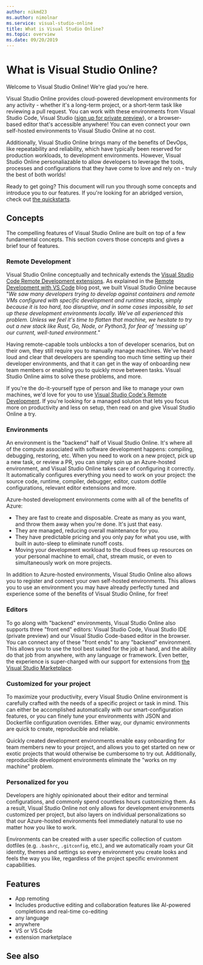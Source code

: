 ```yaml
---
author: nikmd23
ms.author: nimolnar
ms.service: visual-studio-online
title: What is Visual Studio Online?
ms.topic: overview
ms.date: 09/20/2019
---
```


# What is Visual Studio Online?

Welcome to Visual Studio Online! We're glad you're here.

Visual Studio Online provides cloud-powered development environments for any activity - whether it's a long-term project, or a short-term task like reviewing a pull request. You can work with these environments from Visual Studio Code, Visual Studio ([sign up for private preview](http://aka.ms/vsfutures-signup)), or a browser-based editor that's accessible anywhere! You can even connect your own self-hosted environments to Visual Studio Online at no cost.

Additionally, Visual Studio Online brings many of the benefits of DevOps, like repeatability and reliability, which have typically been reserved for production workloads, to development environments. However, Visual Studio Online personaliazable to allow developers to leverage the tools, processes and configurations that they have come to love and rely on - truly the best of both worlds!

Ready to get going? This document will run you through some concepts and introduce you to our features. If you're looking for an abridged version, check out [the quickstarts](quickstarts/vsonline.md).

## Concepts

The compelling features of Visual Studio Online are built on top of a few fundamental concepts. This section covers those concepts and gives a brief tour of features.

### Remote Development

Visual Studio Online conceptually and technically extends the [Visual Studio Code Remote Development extensions](https://marketplace.visualstudio.com/items?itemName=ms-vscode-remote.vscode-remote-extensionpack). As explained in the [Remote Development with VS Code](https://code.visualstudio.com/blogs/2019/05/02/remote-development) blog post, we built Visual Studio Online because "*We saw many developers trying to develop against containers and remote VMs configured with specific development and runtime stacks, simply because it is too hard, too disruptive, and in some cases impossible, to set up these development environments locally. We've all experienced this problem. Unless we feel it's time to flatten that machine, we hesitate to try out a new stack like Rust, Go, Node, or Python3, for fear of 'messing up' our current, well-tuned environment.*" 

Having remote-capable tools unblocks a ton of developer scenarios, but on their own, they still require you to manually manage machines. We've heard loud and clear that developers are spending too much time setting up their developer environments, and that it can get in the way of onboarding new team members or enabling you to quickly move between tasks. Visual Studio Online aims to solve these problems, and more.

If you're the do-it-yourself type of person and like to manage your own machines, we'd love for you to use [Visual Studio Code's Remote Development](https://code.visualstudio.com/docs/remote/remote-overview). If you're looking for a managed solution that lets you focus more on productivity and less on setup, then read on and give Visual Studio Online a try.

### Environments

An environment is the "backend" half of Visual Studio Online. It's where all of the compute associated with software development happens: compiling, debugging, restoring, etc. When you need to work on a new project, pick up a new task, or review a PR, you can simply spin up an Azure-hosted environment, and Visual Studio Online takes care of configuring it correctly. It automatically configures everything you need to work on your project: the source code, runtime, compiler, debugger, editor, custom dotfile configurations, relevant editor extensions and more. 

Azure-hosted development environments come with all of the benefits of Azure:

  - They are fast to create and disposable. Create as many as you want, and throw them away when you're done. It's just that easy.
  - They are managed, reducing overall maintenance for you.
  - They have predictable pricing and you only pay for what you use, with built in auto-sleep to eliminate runoff costs.
  - Moving your development workload to the cloud frees up resources on your personal machine to email, chat, stream music, or even to simultaneously work on more projects. 

In addition to Azure-hosted environments, Visual Studio Online also allows you to register and connect your own self-hosted environments. This allows you to use an environment you may have already perfectly tuned and experience some of the benefits of Visual Studio Online, for free!

### Editors

To go along with "backend" environments, Visual Studio Online also supports three "front end" editors: Visual Studio Code, Visual Studio IDE (private preview) and our Visual Studio Code-based editor in the browser. You can connect any of these "front ends" to any "backend" environment. This allows you to use the tool best suited for the job at hand, and the ability do that job from anywhere, with any language or framework. Even better, the experience is super-charged with our support for extensions from [the Visual Studio Marketplace](https://marketplace.visualstudio.com/).

### Customized for your project

To maximize your productivity, every Visual Studio Online environment is carefully crafted with the needs of a specific project or task in mind. This can either be accomplished automatically with our smart-configuration features, or you can finely tune your environments with JSON and Dockerfile configuration overrides. Either way, our dynamic environments are quick to create, reproducible and reliable.

Quickly created development environments enable easy onboarding for team members new to your project, and allows you to get started on new or exotic projects that would otherwise be cumbersome to try out. Additionally, reproducible development environments eliminate the "works on my machine" problem.

### Personalized for you

Developers are highly opinionated about their editor and terminal configurations, and commonly spend countless hours customizing them. As a result, Visual Studio Online not only allows for development environments customized per project, but also layers on individual personalizations so that our Azure-hosted environments feel immediately natural to use no matter how you like to work. 

Environments can be created with a user specific collection of custom dotfiles (e.g. `.bashrc`, `.gitconfig`, etc.), and we automatically roam your Git identity, themes and settings so every environment you create looks and feels the way you like, regardless of the project specific environment capabilities. 

## Features

- App remoting
- Includes productive editing and collaboration features like AI-powered completions and real-time co-editing 
- any language
- anywhere
- VS or VS Code
- extension marketplace


## See also